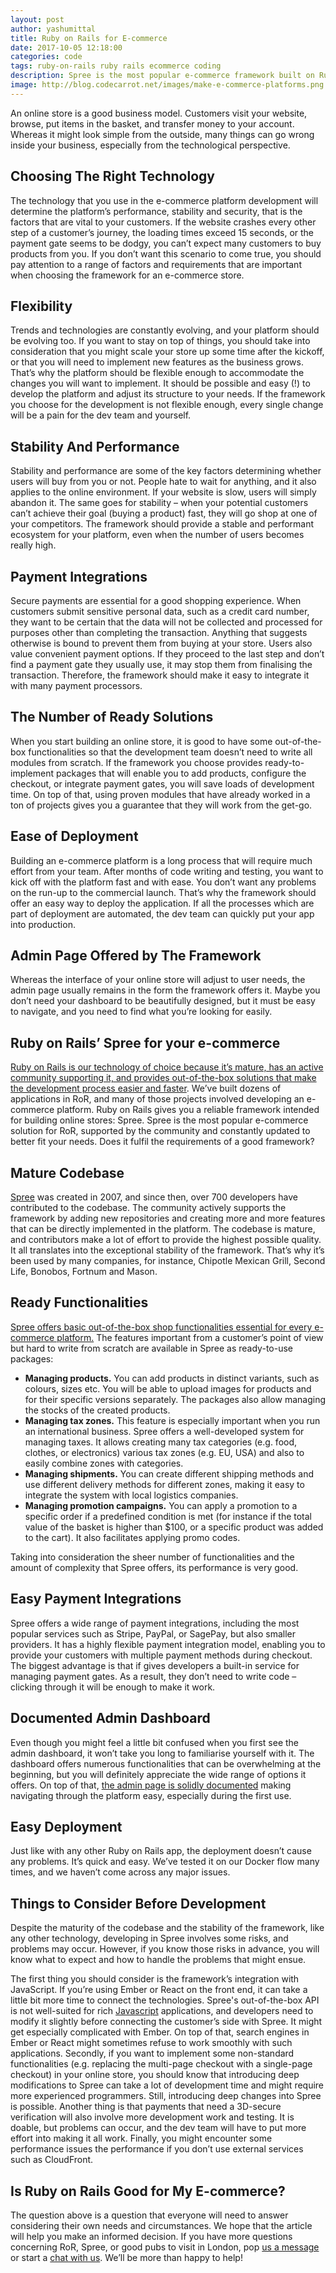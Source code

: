 ```yaml
---
layout: post
author: yashumittal
title: Ruby on Rails for E-commerce
date: 2017-10-05 12:18:00
categories: code
tags: ruby-on-rails ruby rails ecommerce coding
description: Spree is the most popular e-commerce framework built on Ruby on Rails, supported by the community and constantly updated to better fit your needs.
image: http://blog.codecarrot.net/images/make-e-commerce-platforms.png
---
```


An online store is a good business model. Customers visit your website, browse, put items in the basket, and transfer money to your account. Whereas it might look simple from the outside, many things can go wrong inside your business, especially from the technological perspective.

## Choosing The Right Technology

The technology that you use in the e-commerce platform development will determine the platform’s performance, stability and security, that is the factors that are vital to your customers. If the website crashes every other step of a customer’s journey, the loading times exceed 15 seconds, or the payment gate seems to be dodgy, you can’t expect many customers to buy products from you. If you don’t want this scenario to come true, you should pay attention to a range of factors and requirements that are important when choosing the framework for an e-commerce store.

## Flexibility

Trends and technologies are constantly evolving, and your platform should be evolving too. If you want to stay on top of things, you should take into consideration that you might scale your store up some time after the kickoff, or that you will need to implement new features as the business grows. That’s why the platform should be flexible enough to accommodate the changes you will want to implement. It should be possible and easy (!) to develop the platform and adjust its structure to your needs. If the framework you choose for the development is not flexible enough, every single change will be a pain for the dev team and yourself.

## Stability And Performance

Stability and performance are some of the key factors determining whether users will buy from you or not. People hate to wait for anything, and it also applies to the online environment. If your website is slow, users will simply abandon it. The same goes for stability – when your potential customers can’t achieve their goal (buying a product) fast, they will go shop at one of your competitors. The framework should provide a stable and performant ecosystem for your platform, even when the number of users becomes really high.

## Payment Integrations

Secure payments are essential for a good shopping experience. When customers submit sensitive personal data, such as a credit card number, they want to be certain that the data will not be collected and processed for purposes other than completing the transaction. Anything that suggests otherwise is bound to prevent them from buying at your store. Users also value convenient payment options. If they proceed to the last step and don’t find a payment gate they usually use, it may stop them from finalising the transaction. Therefore, the framework should make it easy to integrate it with many payment processors.

## The Number of Ready Solutions

When you start building an online store, it is good to have some out-of-the-box functionalities so that the development team doesn’t need to write all modules from scratch. If the framework you choose provides ready-to-implement packages that will enable you to add products, configure the checkout, or integrate payment gates, you will save loads of development time. On top of that, using proven modules that have already worked in a ton of projects gives you a guarantee that they will work from the get-go.

## Ease of Deployment

Building an e-commerce platform is a long process that will require much effort from your team. After months of code writing and testing, you want to kick off with the platform fast and with ease. You don’t want any problems on the run-up to the commercial launch. That’s why the framework should offer an easy way to deploy the application. If all the processes which are part of deployment are automated, the dev team can quickly put your app into production.

## Admin Page Offered by The Framework

Whereas the interface of your online store will adjust to user needs, the admin page usually remains in the form the framework offers it. Maybe you don’t need your dashboard to be beautifully designed, but it must be easy to navigate, and you need to find what you’re looking for easily.

## Ruby on Rails’ Spree for your e-commerce

[Ruby on Rails is our technology of choice because it’s mature, has an active community supporting it, and provides out-of-the-box solutions that make the development process easier and faster](/pros-cons-ruby-on-rails). We’ve built dozens of applications in RoR, and many of those projects involved developing an e-commerce platform. Ruby on Rails gives you a reliable framework intended for building online stores: Spree. Spree is the most popular e-commerce solution for RoR, supported by the community and constantly updated to better fit your needs. Does it fulfil the requirements of a good framework?

## Mature Codebase

[Spree](https://github.com/spree/spree) was created in 2007, and since then, over 700 developers have contributed to the codebase. The community actively supports the framework by adding new repositories and creating more and more features that can be directly implemented in the platform. The codebase is mature, and contributors make a lot of effort to provide the highest possible quality. It all translates into the exceptional stability of the framework. That’s why it’s been used by many companies, for instance, Chipotle Mexican Grill, Second Life, Bonobos, Fortnum and Mason.

## Ready Functionalities

[Spree offers basic out-of-the-box shop functionalities essential for every e-commerce platform.](/why-spree-is-a-good-choice-for-your-store) The features important from a customer’s point of view but hard to write from scratch are available in Spree as ready-to-use packages:

* **Managing products.** You can add products in distinct variants, such as colours, sizes etc. You will be able to upload images for products and for their specific versions separately. The packages also allow managing the stocks of the created products.
* **Managing tax zones.** This feature is especially important when you run an international business. Spree offers a well-developed system for managing taxes. It allows creating many tax categories (e.g. food, clothes, or electronics) various tax zones (e.g. EU, USA) and also to easily combine zones with categories.
* **Managing shipments.** You can create different shipping methods and use different delivery methods for different zones, making it easy to integrate the system with local logistics companies.
* **Managing promotion campaigns.** You can apply a promotion to a specific order if a predefined condition is met (for instance if the total value of the basket is higher than $100, or a specific product was added to the cart). It also facilitates applying promo codes.

Taking into consideration the sheer number of functionalities and the amount of complexity that Spree offers, its performance is very good.

## Easy Payment Integrations

Spree offers a wide range of payment integrations, including the most popular services such as Stripe, PayPal, or SagePay, but also smaller providers. It has a highly flexible payment integration model, enabling you to provide your customers with multiple payment methods during checkout. The biggest advantage is that if gives developers a built-in service for managing payment gates. As a result, they don’t need to write code – clicking through it will be enough to make it work.

## Documented Admin Dashboard

Even though you might feel a little bit confused when you first see the admin dashboard, it won’t take you long to familiarise yourself with it. The dashboard offers numerous functionalities that can be overwhelming at the beginning, but you will definitely appreciate the wide range of options it offers. On top of that, [the admin page is solidly documented](http://guides.spreecommerce.org/user/) making navigating through the platform easy, especially during the first use.

## Easy Deployment

Just like with any other Ruby on Rails app, the deployment doesn’t cause any problems. It’s quick and easy. We’ve tested it on our Docker flow many times, and we haven’t come across any major issues.

## Things to Consider Before Development

Despite the maturity of the codebase and the stability of the framework, like any other technology, developing in Spree involves some risks, and problems may occur. However, if you know those risks in advance, you will know what to expect and how to handle the problems that might ensue.

The first thing you should consider is the framework’s integration with JavaScript. If you’re using Ember or React on the front end, it can take a little bit more time to connect the technologies. Spree's out-of-the-box API is not well-suited for rich [Javascript](/the-history-of-javascript) applications, and developers need to modify it slightly before connecting the customer’s side with Spree. It might get especially complicated with Ember. On top of that, search engines in Ember or React might sometimes refuse to work smoothly with such applications. Secondly, if you want to implement some non-standard functionalities (e.g. replacing the multi-page checkout with a single-page checkout) in your online store, you should know that introducing deep modifications to Spree can take a lot of development time and might require more experienced programmers. Still, introducing deep changes into Spree is possible. Another thing is that payments that need a 3D-secure verification will also involve more development work and testing. It is doable, but problems can occur, and the dev team will have to put more effort into making it all work. Finally, you might encounter some performance issues the performance if you don’t use external services such as CloudFront.

## Is Ruby on Rails Good for My E-commerce?

The question above is a question that everyone will need to answer considering their own needs and circumstances. We hope that the article will help you make an informed decision. If you have more questions concerning RoR, Spree, or good pubs to visit in London, pop [us a message](mailto:contact@codecarrot.net) or start a [chat with us](http://codecarrot.net/). We’ll be more than happy to help!
